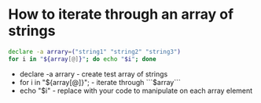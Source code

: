 # How to iterate through an array of strings

```bash
declare -a arrary=("string1" "string2" "string3")
for i in "${array[@]}"; do echo "$i"; done
```

- declare -a arrary - create test array of strings
- for i in "${array[@]}"; - iterate through ```$array```
- echo "$i" - replace with your code to manipulate on each array element
